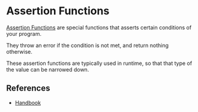# Assertion Functions

[Assertion Functions][assertion_functions] are special functions that asserts certain conditions of your program.

They throw an error if the condition is not met, and return nothing otherwise.

These assertion functions are typically used in runtime,
so that that type of the value can be narrowed down.

## References

- [Handbook][assertion_functions]


[assertion_functions]: https://www.typescriptlang.org/docs/handbook/release-notes/typescript-3-7.html#assertion-functions
